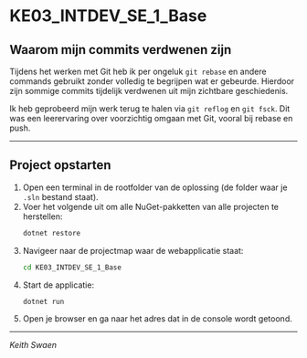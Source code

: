 # KE03_INTDEV_SE_1_Base

## Waarom mijn commits verdwenen zijn

Tijdens het werken met Git heb ik per ongeluk `git rebase` en andere commands gebruikt zonder volledig te begrijpen wat er gebeurde. Hierdoor zijn sommige commits tijdelijk verdwenen uit mijn zichtbare geschiedenis.

Ik heb geprobeerd mijn werk terug te halen via `git reflog` en `git fsck`. Dit was een leerervaring over voorzichtig omgaan met Git, vooral bij rebase en push.

---

## Project opstarten

1. Open een terminal in de rootfolder van de oplossing (de folder waar je `.sln` bestand staat).
2. Voer het volgende uit om alle NuGet-pakketten van alle projecten te herstellen:
    ```bash
    dotnet restore
    ```
3. Navigeer naar de projectmap waar de webapplicatie staat:
    ```bash
    cd KE03_INTDEV_SE_1_Base
    ```
4. Start de applicatie:
    ```bash
    dotnet run
    ```
5. Open je browser en ga naar het adres dat in de console wordt getoond.


---

*Keith Swaen*
